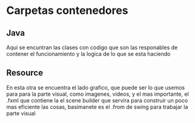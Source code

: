 # Carpetas contenedores

## Java
Aqui se encuntran las clases con codigo que son las responables de contener el funcionamiento y la logica de lo que se esta haciendo 

## Resource
En esta otra se encuentra el lado grafico, que puede ser lo que usemos para para la parte visual, como imagenes, videos, y el mas importante, el .fxml que contiene la el scene builder que servira para construir un poco mas eficiente las cosas, basimanete es el .from de swing para trabajar la parte visual
